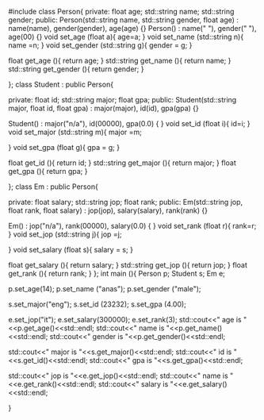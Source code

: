#include<iostream>
class Person{
private:
float age;
std::string name;
std::string gender;
public:
Person(std::string name, std::string gender, float age) : name(name), gender(gender), age(age) {}
Person() : name("  "), gender("  "), age(00) {}
void set_age (float a){
age=a;
}
void set_name (std::string n){
    name =n;
}
void set_gender (std::string g){
    gender = g;
    }

float get_age (){
return age;
}
std::string get_name (){
    return name;
}
std::string get_gender (){
    return gender;
    }

};
class Student : public Person{

private:
float id;
std::string major;
float gpa;
public:
Student(std::string major, float  id, float gpa) : major(major), id(id), gpa(gpa) {}

Student() : major("n/a"), id(00000), gpa(0.0)
{
}
void set_id (float i){
id=i;
}
void set_major (std::string m){
    major =m;

}
void set_gpa (float  g){
    gpa = g;
    }

float get_id (){
return id;
}
std::string get_major (){
    return major;
}
float get_gpa (){
    return gpa;
    }



};
class Em : public Person{

private:
float salary;
std::string jop;
float rank;
public:
Em(std::string jop, float  rank, float salary) : jop(jop), salary(salary), rank(rank) {}

Em() : jop("n/a"), rank(00000), salary(0.0)
{
}
void set_rank (float r){
rank=r;
}
void set_jop (std::string j){
    jop =j;

}
void set_salary (float  s){
    salary = s;
    }



float get_salary (){
return salary;
}
std::string get_jop (){
    return jop;
}
float get_rank (){
    return rank;
    }
};
int main (){
Person p;
Student s;
Em e;

p.set_age(14);
p.set_name ("anas");
p.set_gender ("male");

s.set_major("eng");
s.set_id (23232);
s.set_gpa (4.00);

e.set_jop("it");
e.set_salary(300000);
e.set_rank(3);
std::cout<<" age is "<<p.get_age()<<std::endl;
std::cout<<" name is "<<p.get_name()<<std::endl;
std::cout<<" gender is "<<p.get_gender()<<std::endl;

std::cout<<" major is "<<s.get_major()<<std::endl;
std::cout<<" id is "<<s.get_id()<<std::endl;
std::cout<<" gpa is "<<s.get_gpa()<<std::endl;

std::cout<<" jop is "<<e.get_jop()<<std::endl;
std::cout<<" name is "<<e.get_rank()<<std::endl;
std::cout<<" salary is "<<e.get_salary()<<std::endl;



}
